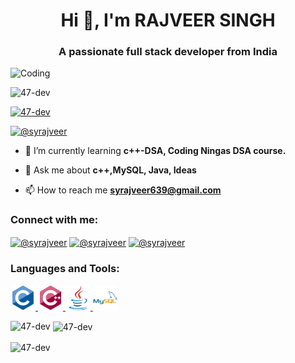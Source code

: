 <h1 align="center">Hi 👋, I'm RAJVEER SINGH</h1>
<h3 align="center">A passionate full stack developer from India</h3>
 <img alig = "right" alt="Coding" width="400" src="https://img.freepik.com/free-vector/web-development-programmer-engineering-coding-website-augmented-reality-interface-screens-developer-project-engineer-programming-software-application-design-cartoon-illustration_107791-3863.jpg?size=626&ext=jpg" >
<p align="left"> <img src="https://komarev.com/ghpvc/?username=47-dev&label=Profile%20views&color=0e75b6&style=flat" alt="47-dev" /> </p>

<p align="left"> <a href="https://github.com/ryo-ma/github-profile-trophy"><img src="https://github-profile-trophy.vercel.app/?username=47-dev" alt="47-dev" /></a> </p>

<p align="left"> <a href="https://twitter.com/@syrajveer" target="blank"><img src="https://img.shields.io/twitter/follow/@syrajveer?logo=twitter&style=for-the-badge" alt="@syrajveer" /></a> </p>

- 🌱 I’m currently learning **c++-DSA, Coding Ningas DSA course.**

- 💬 Ask me about **c++,MySQL, Java, Ideas**

- 📫 How to reach me **syrajveer639@gmail.com**

<h3 align="left">Connect with me:</h3>
<p align="left">
<a href="https://twitter.com/@syrajveer" target="blank"><img align="center" src="https://raw.githubusercontent.com/rahuldkjain/github-profile-readme-generator/master/src/images/icons/Social/twitter.svg" alt="@syrajveer" height="30" width="40" /></a>
<a href="https://linkedin.com/in/@syrajveer" target="blank"><img align="center" src="https://raw.githubusercontent.com/rahuldkjain/github-profile-readme-generator/master/src/images/icons/Social/linked-in-alt.svg" alt="@syrajveer" height="30" width="40" /></a>
<a href="https://instagram.com/@syrajveer" target="blank"><img align="center" src="https://raw.githubusercontent.com/rahuldkjain/github-profile-readme-generator/master/src/images/icons/Social/instagram.svg" alt="@syrajveer" height="30" width="40" /></a>
</p>

<h3 align="left">Languages and Tools:</h3>
<p align="left"> <a href="https://www.cprogramming.com/" target="_blank" rel="noreferrer"> <img src="https://raw.githubusercontent.com/devicons/devicon/master/icons/c/c-original.svg" alt="c" width="40" height="40"/> </a> <a href="https://www.w3schools.com/cpp/" target="_blank" rel="noreferrer"> <img src="https://raw.githubusercontent.com/devicons/devicon/master/icons/cplusplus/cplusplus-original.svg" alt="cplusplus" width="40" height="40"/> </a> <a href="https://www.java.com" target="_blank" rel="noreferrer"> <img src="https://raw.githubusercontent.com/devicons/devicon/master/icons/java/java-original.svg" alt="java" width="40" height="40"/> </a> <a href="https://www.mysql.com/" target="_blank" rel="noreferrer"> <img src="https://raw.githubusercontent.com/devicons/devicon/master/icons/mysql/mysql-original-wordmark.svg" alt="mysql" width="40" height="40"/> </a> </p>

<p><img align="left" src="https://github-readme-stats.vercel.app/api/top-langs?username=47-dev&show_icons=true&locale=en&layout=compact" alt="47-dev" /></p>

<p>&nbsp;<img align="center" src="https://github-readme-stats.vercel.app/api?username=47-dev&show_icons=true&locale=en" alt="47-dev" /></p>

<p><img align="center" src="https://github-readme-streak-stats.herokuapp.com/?user=47-dev&" alt="47-dev" /></p>
